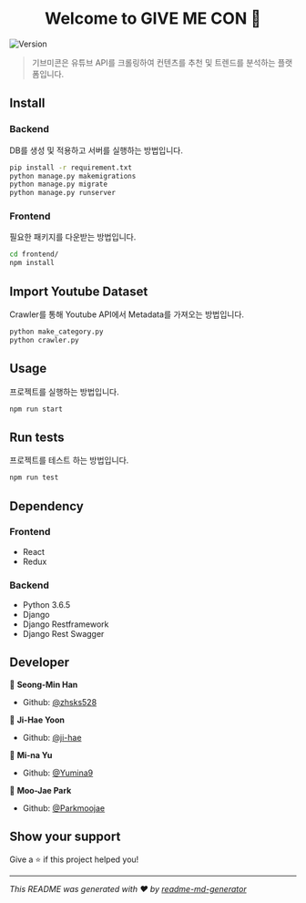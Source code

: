 <h1 align="center">Welcome to GIVE ME CON 👋</h1>
<p>
  <img alt="Version" src="https://img.shields.io/badge/version-0.1.0-blue.svg?cacheSeconds=2592000" />
</p>

> 기브미콘은 유튜브 API를 크롤링하여 컨텐츠를 추천 및 트렌드를 분석하는 플랫폼입니다.

## Install

### Backend
DB를 생성 및 적용하고 서버를 실행하는 방법입니다.
```sh
pip install -r requirement.txt
python manage.py makemigrations
python manage.py migrate
python manage.py runserver
```

### Frontend
필요한 패키지를 다운받는 방법입니다.
```sh
cd frontend/
npm install
```

## Import Youtube Dataset
Crawler를 통해 Youtube API에서 Metadata를 가져오는 방법입니다.
```sh
python make_category.py
python crawler.py
```

## Usage
프로젝트를 실행하는 방법입니다.
```sh
npm run start
```

## Run tests
프로젝트를 테스트 하는 방법입니다.
```sh
npm run test
```

## Dependency

### Frontend

- React
- Redux

### Backend

- Python 3.6.5
- Django
- Django Restframework
- Django Rest Swagger

## Developer

👤 **Seong-Min Han**

- Github: [@zhsks528](https://github.com/zhsks528)

👤 **Ji-Hae Yoon**

- Github: [@ji-hae](https://github.com/YOONJIHAE)

👤 **Mi-na Yu**

- Github: [@Yumina9](https://github.com/Yumina9)

👤 **Moo-Jae Park**

- Github: [@Parkmoojae](https://github.com/Parkmoojae)

## Show your support

Give a ⭐️ if this project helped you!

---

_This README was generated with ❤️ by [readme-md-generator](https://github.com/kefranabg/readme-md-generator)_
